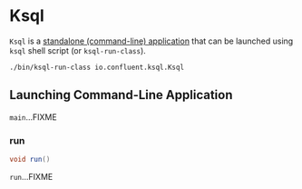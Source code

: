 # Ksql

`Ksql` is a [standalone (command-line) application](#main) that can be launched using `ksql` shell script (or `ksql-run-class`).

```text
./bin/ksql-run-class io.confluent.ksql.Ksql
```

## <span id="main"> Launching Command-Line Application

`main`...FIXME

### <span id="run"> run

```java
void run()
```

`run`...FIXME
